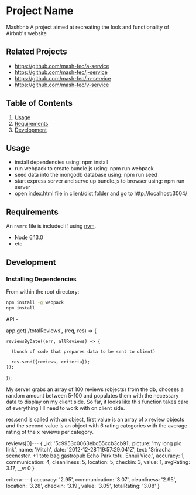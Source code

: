 # Project Name
Mashbnb
A project aimed at recreating the look and functionality of Airbnb's website

## Related Projects

  - https://github.com/mash-fec/a-service
  - https://github.com/mash-fec/j-service
  - https://github.com/mash-fec/m-service
  - https://github.com/mash-fec/v-service

## Table of Contents

1. [Usage](#Usage)
1. [Requirements](#requirements)
1. [Development](#development)

## Usage
- install dependencies using: npm install
- run webpack to create bundle.js using: npm run webpack
- seed data into the mongodb database using: npm run seed
- start express server and serve up bundle.js to browser using: npm run server
- open index.html file in client/dist folder and go to http://localhost:3004/

## Requirements

An `nvmrc` file is included if using [nvm](https://github.com/creationix/nvm).

- Node 6.13.0
- etc

## Development

### Installing Dependencies

From within the root directory:

```sh
npm install -g webpack
npm install
```

API -

  app.get('/totalReviews', (req, res) => {

    reviewsByDate((err, allReviews) => {

      (bunch of code that prepares data to be sent to client)

      res.send({reviews, criteria});
    });
  });

My server grabs an array of 100 reviews (objects) from the db, chooses a random amount between 5-100 and populates them with
the necessary data to display on my client side. So far, it looks like this function takes care of everything I'll need to work with
on client side.

res.send is called with an object, first value is an array of x review objects and the second value is an object with 6 rating categories
with the average rating of the x reviews per category.

reviews[0]---
{ _id: '5c9953c0063ebd55ccb3cb91',
  picture:
   'my long pic link',
  name: 'Mitch',
  date: '2012-12-28T19:57:29.041Z',
  text:
   'Sriracha scenester. +1 tote bag gastropub Echo Park
tofu. Ennui Vice.',
  accuracy: 1,
  communication: 4,
  cleanliness: 5,
  location: 5,
  checkin: 3,
  value: 1,
  avgRating: 3.17,
    __v: 0 }

 critera---
 { accuracy: '2.95',
  communication: '3.07',
  cleanliness: '2.95',
  location: '3.28',
  checkin: '3.19',
  value: '3.05',
  totalRating: '3.08' }

